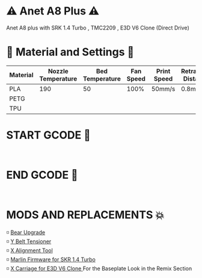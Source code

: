 # ⚠️ Anet A8 Plus ⚠️

Anet A8 plus with SRK 1.4 Turbo , TMC2209 , E3D V6 Clone (Direct Drive)

# 🔨 Material and Settings 🔧
Material | Nozzle Temperature | Bed Temperature | Fan Speed | Print Speed | Retraction Distance | Retraction Speed | Note And Problems
------------ | ------------- | ------------- | ------------- | ------------- | ------------- | ------------- | -------------
PLA | 190 | 50 | 100% | 50mm/s | 0.8mm | 35mm/s | 
PETG |  |  |  |  |  |  | 
TPU |  |  |  |  |  |  |


# START GCODE 🏁
```
  
 ```
# END GCODE 🏁
```
  
  ```
  
# MODS AND REPLACEMENTS 💥
<p> 
  ◽ <a href ="https://www.thingiverse.com/thing:4082454">Bear Upgrade </a> <br>
  ◽ <a href ="https://www.thingiverse.com/thing:3926685">Y Belt Tensioner </a> <br>
  ◽ <a href ="https://www.thingiverse.com/thing:4116321">X Alignment Tool </a> <br>
  ◽ <a href="https://github.com/federico-zen/Anet-A8-Plus-SKR-1.4-TURBO"> Marlin Firmware for SKR 1.4 Turbo </a> <br>
  ◽ <a href="https://www.thingiverse.com/thing:3807114"> X Carriage for E3D V6 Clone </a> For the Baseplate Look in the Remix Section <br>
  
 
</p>

